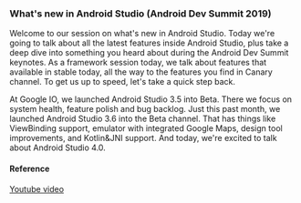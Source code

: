 ### What's new in Android Studio (Android Dev Summit 2019)

Welcome to our session on what's new in Android Studio. Today we're going to talk about all the latest features inside Android Studio, plus take a deep dive into something you heard about during the Android Dev Summit keynotes. As a framework session today, we talk about features that available in stable today, all the way to the features you find in Canary channel. To get us up to speed, let's take a quick step back. 

At Google IO, we launched Android Studio 3.5 into Beta. There we focus on system health, feature polish and bug backlog. Just this past month, we launched Android Studio 3.6 into the Beta channel. That has things like ViewBinding support, emulator with integrated Google Maps, design tool improvements, and Kotlin&JNI support. And today, we're excited to talk about Android Studio 4.0.




#### Reference
[Youtube video](https://youtu.be/XPMrnR1_Biw)